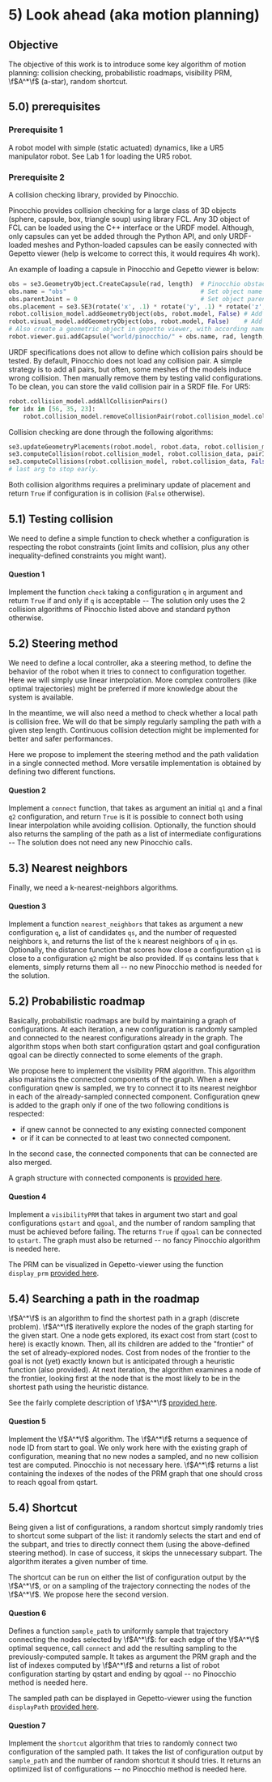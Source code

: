 # 5) Look ahead (aka motion planning)

## Objective

The objective of this work is to introduce some key algorithm of motion
planning: collision checking, probabilistic roadmaps, visibility PRM,
\f$A^*\f$ (a-star), random shortcut.

## 5.0) prerequisites

### Prerequisite 1
A robot model with simple (static actuated) dynamics,
like a UR5 manipulator robot. See Lab 1 for loading the UR5 robot.

### Prerequisite 2
A collision checking library, provided by Pinocchio.

Pinocchio provides collision checking for a large class of 3D objects
(sphere, capsule, box, triangle soup) using library FCL. Any 3D object
of FCL can be loaded using the C++ interface or the URDF model.
Although, only capsules can yet be added through the Python API, and
only URDF-loaded meshes and Python-loaded capsules can be easily
connected with Gepetto viewer (help is welcome to correct this, it would
requires 4h work).

An example of loading a capsule in Pinocchio and Gepetto viewer is
below:
```py
obs = se3.GeometryObject.CreateCapsule(rad, length)  # Pinocchio obstacle object
obs.name = "obs"                                     # Set object name
obs.parentJoint = 0                                  # Set object parent = 0 = universe
obs.placement = se3.SE3(rotate('x', .1) * rotate('y', .1) * rotate('z', .1), np.array([.1, .1, .1]))  # Set object placement wrt parent
robot.collision_model.addGeometryObject(obs, robot.model, False) # Add object to collision model
robot.visual_model.addGeometryObject(obs, robot.model, False)    # Add object to visual model
# Also create a geometric object in gepetto viewer, with according name.
robot.viewer.gui.addCapsule("world/pinocchio/" + obs.name, rad, length, [1.0, 0.2, 0.2, 1.0])
```

URDF specifications does not allow to define which collision pairs
should be tested. By default, Pinocchio does not load any collision
pair. A simple strategy is to add all pairs, but often, some meshes of
the models induce wrong collision. Then manually remove them by testing
valid configurations. To be clean, you can store the valid collision
pair in a SRDF file. For UR5:

```py
robot.collision_model.addAllCollisionPairs()
for idx in [56, 35, 23]:
    robot.collision_model.removeCollisionPair(robot.collision_model.collisionPairs[idx])
```

Collision checking are done through the following algorithms:

```py
se3.updateGeometryPlacements(robot.model, robot.data, robot.collision_model, robot.collision_data, q)
se3.computeCollision(robot.collision_model, robot.collision_data, pairId)
se3.computeCollisions(robot.collision_model, robot.collision_data, False)
# last arg to stop early.
```

Both collision algorithms requires a
preliminary update of placement and return `True` if configuration is in
collision (`False` otherwise).

## 5.1) Testing collision

We need to define a simple function to check whether a configuration is
respecting the robot constraints (joint limits and collision, plus any
other inequality-defined constraints you might want).

#### Question 1

Implement the function `check` taking a configuration `q` in
argument and return `True` if and only if `q` is acceptable -- The solution
only uses the 2 collision algorithms of Pinocchio listed above and
standard python otherwise.

## 5.2) Steering method

We need to define a local controller, aka a steering method, to define
the behavior of the robot when it tries to connect to configuration
together. Here we will simply use linear interpolation. More complex
controllers (like optimal trajectories) might be preferred if more
knowledge about the system is available.

In the meantime, we will also need a method to check whether a local
path is collision free. We will do that be simply regularly sampling the
path with a given step length. Continuous collision detection might be
implemented for better and safer performances.

Here we propose to implement the steering method and the path validation
in a single connected method. More versatile implementation is obtained
by defining two different functions.

#### Question 2
Implement a `connect` function, that takes as argument an
initial `q1` and a final `q2` configuration, and return `True` is it is
possible to connect both using linear interpolation while avoiding
collision. Optionally, the function should also returns the sampling of
the path as a list of intermediate configurations -- The solution does
not need any new Pinocchio calls.

## 5.3) Nearest neighbors

Finally, we need a k-nearest-neighbors algorithms.

#### Question 3

Implement a function `nearest_neighbors` that takes as
argument a new configuration `q`, a list of candidates `qs`, and the number
of requested neighbors `k`, and returns the list of the `k` nearest
neighbors of `q` in `qs`. Optionally, the distance function that scores how
close a configuration `q1` is close to a configuration `q2` might be also
provided. If `qs` contains less that `k` elements, simply returns them all
-- no new Pinocchio method is needed for the solution.

## 5.2) Probabilistic roadmap

Basically, probabilistic roadmaps are build by maintaining a graph of
configurations. At each iteration, a new configuration is randomly
sampled and connected to the nearest configurations already in the
graph. The algorithm stops when both start configuration qstart and goal
configuration qgoal can be directly connected to some elements of the
graph.

We propose here to implement the visibility PRM algorithm. This
algorithm also maintains the connected components of the graph. When a
new configuration qnew is sampled, we try to connect it to its nearest
neighbor in each of the already-sampled connected component.
Configuration qnew is added to the graph only if one of the two
following conditions is respected:

- if qnew cannot be connected to any existing connected component
- or if it can be connected to at least two connected component.

In the second case, the connected components that can be connected are
also merged.

A graph structure with connected components is
[provided here](graph_8py_source.html).

#### Question 4
Implement a `visibilityPRM` that takes in argument two
start and goal configurations `qstart` and `qgoal`, and the number of random
sampling that must be achieved before failing. The returns `True` if `qgoal`
can be connected to `qstart`. The graph must also be returned -- no fancy
Pinocchio algorithm is needed here.

The PRM can be visualized in Gepetto-viewer using the function
`display_prm` [provided here](prm__display_8py_source.html).

## 5.4) Searching a path in the roadmap

\f$A^*\f$ is an algorithm to find the shortest path in a graph (discrete
problem). \f$A^*\f$ iterativelly explore the nodes of the graph starting for
the given start. One a node gets explored, its exact cost from start
(cost to here) is exactly known. Then, all its children are added to the
"frontier" of the set of already-explored nodes. Cost from nodes of the
frontier to the goal is not (yet) exactly known but is anticipated
through a heuristic function (also provided). At next iteration, the
algorithm examines a node of the frontier, looking first at the node
that is the most likely to be in the shortest path using the heuristic
distance.

See the fairly complete description of \f$A^*\f$
[provided here](http://theory.stanford.edu/~amitp/GameProgramming/AStarComparison.html#the-a-star-algorithm).

#### Question 5
Implement the \f$A^*\f$ algorithm. The \f$A^*\f$ returns a sequence of
node ID from start to goal. We only work here with the existing graph of
configuration, meaning that no new nodes a sampled, and no new collision
test are computed. Pinocchio is not necessary here. \f$A^*\f$ returns a list
containing the indexes of the nodes of the PRM graph that one should
cross to reach qgoal from qstart.

## 5.4) Shortcut

Being given a list of configurations, a random shortcut simply randomly
tries to shortcut some subpart of the list: it randomly selects the
start and end of the subpart, and tries to directly connect them (using
the above-defined steering method). In case of success, it skips the
unnecessary subpart. The algorithm iterates a given number of time.

The shortcut can be run on either the list of configuration output by
the \f$A^*\f$, or on a sampling of the trajectory connecting the nodes of the
\f$A^*\f$. We propose here the second version.

#### Question 6
Defines a function `sample_path` to uniformly sample that
trajectory connecting the nodes selected by \f$A^*\f$: for each edge of the \f$A^*\f$
optimal sequence, call `connect` and add the resulting sampling to the
previously-computed sample. It takes as argument the PRM graph and the
list of indexes computed by \f$A^*\f$ and returns a list of robot
configuration starting by qstart and ending by qgoal -- no Pinocchio
method is needed here.

The sampled path can be displayed in Gepetto-viewer using the function
`displayPath` [provided here](prm__display_8py_source.html).

#### Question 7
Implement the `shortcut` algorithm that tries to randomly
connect two configuration of the sampled path. It takes the list of
configuration output by `sample_path` and the number of random shortcut
it should tries. It returns an optimized list of configurations -- no
Pinocchio method is needed here.
